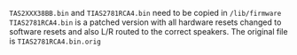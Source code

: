`TAS2XXX38BB.bin` and `TIAS2781RCA4.bin` need to be copied in `/lib/firmware`
`TIAS2781RCA4.bin` is a patched version with all hardware resets changed to software resets and also L/R routed to the correct speakers.
The original file is `TIAS2781RCA4.bin.orig`
